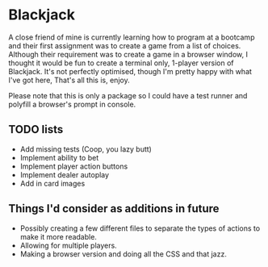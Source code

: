 # Blackjack

A close friend of mine is currently learning how to program at a bootcamp and their first assignment was to create a game from a list of choices. Although their requirement was to create a game in a browser window, I thought it would be fun to create a terminal only, 1-player version of Blackjack. It's not perfectly optimised, though I'm pretty happy with what I've got here, That's all this is, enjoy.

Please note that this is only a package so I could have a test runner and polyfill a browser's prompt in console.

## TODO lists
- Add missing tests (Coop, you lazy butt)
- Implement ability to bet
- Implement player action buttons
- Implement dealer autoplay
- Add in card images

## Things I'd consider as additions in future

- Possibly creating a few different files to separate the types of actions to make it more readable.
- Allowing for multiple players.
- Making a browser version and doing all the CSS and that jazz.
